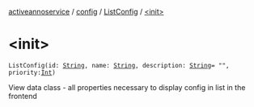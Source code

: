 [activeannoservice](../../index.md) / [config](../index.md) / [ListConfig](index.md) / [&lt;init&gt;](./-init-.md)

# &lt;init&gt;

`ListConfig(id: `[`String`](https://kotlinlang.org/api/latest/jvm/stdlib/kotlin/-string/index.html)`, name: `[`String`](https://kotlinlang.org/api/latest/jvm/stdlib/kotlin/-string/index.html)`, description: `[`String`](https://kotlinlang.org/api/latest/jvm/stdlib/kotlin/-string/index.html)` = "", priority: `[`Int`](https://kotlinlang.org/api/latest/jvm/stdlib/kotlin/-int/index.html)`)`

View data class - all properties necessary to display config in list in the frontend


